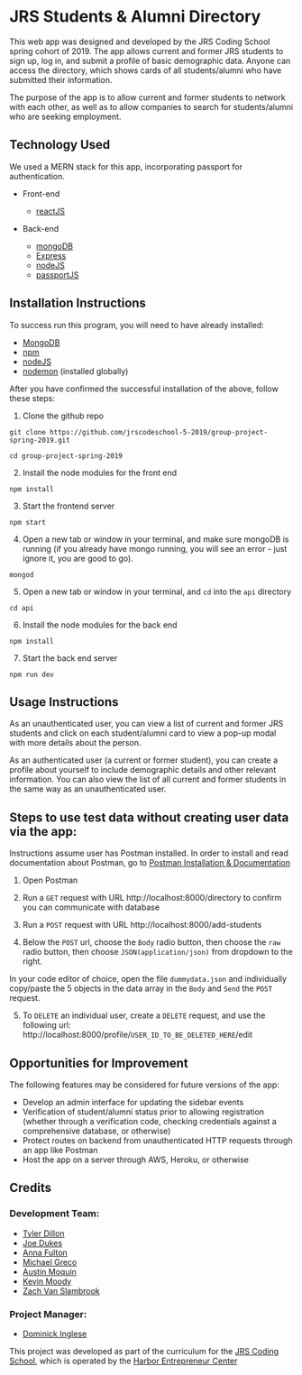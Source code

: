 # JRS Students & Alumni Directory

This web app was designed and developed by the JRS Coding School spring cohort of 2019. The app allows current and former JRS students to sign up, log in, and submit a profile of basic demographic data. Anyone can access the directory, which shows cards of all students/alumni who have submitted their information.

The purpose of the app is to allow current and former students to network with each other, as well as to allow companies to search for students/alumni who are seeking employment.

## Technology Used

We used a MERN stack for this app, incorporating passport for authentication.

- Front-end

  - [reactJS](https://reactjs.org)

- Back-end
  - [mongoDB](https://www.mongodb.com)
  - [Express](https://expressjs.com)
  - [nodeJS](https://nodejs.org/en/)
  - [passportJS](https://www.npmjs.com/package/passport)

## Installation Instructions

To success run this program, you will need to have already installed:

- [MongoDB](https://docs.mongodb.com/manual/installation/)
- [npm](https://www.npmjs.com/)
- [nodeJS](https://nodejs.org/en/)
- [nodemon](https://nodemon.io/) (installed globally)

After you have confirmed the successful installation of the above, follow these steps:

1. Clone the github repo

```
git clone https://github.com/jrscodeschool-5-2019/group-project-spring-2019.git
```

```
cd group-project-spring-2019
```

2. Install the node modules for the front end

```
npm install
```

3. Start the frontend server

```
npm start
```

4. Open a new tab or window in your terminal, and make sure mongoDB is running (if you already have mongo running, you will see an error - just ignore it, you are good to go).

```
mongod
```

5. Open a new tab or window in your terminal, and `cd` into the `api` directory

```
cd api
```

6. Install the node modules for the back end

```
npm install
```

7. Start the back end server

```
npm run dev
```

## Usage Instructions

As an unauthenticated user, you can view a list of current and former JRS students and click on each student/alumni card to view a pop-up modal with more details about the person.

As an authenticated user (a current or former student), you can create a profile about yourself to include demographic details and other relevant information. You can also view the list of all current and former students in the same way as an unauthenticated user.

## Steps to use test data without creating user data via the app:

Instructions assume user has Postman installed. In order to install and read documentation about Postman, go to [Postman Installation & Documentation](https://learning.getpostman.com/docs/postman/collections/intro_to_collections/)

1. Open Postman

2. Run a `GET` request with URL http://localhost:8000/directory to confirm you can communicate with database

3. Run a `POST` request with URL http://localhost:8000/add-students

4. Below the `POST` url, choose the `Body` radio button, then choose the `raw` radio button, then choose `JSON(application/json)` from dropdown to the right.

In your code editor of choice, open the file `dummydata.json` and individually copy/paste the 5 objects in the data array in the `Body` and `Send` the `POST` request.

5. To `DELETE` an individual user, create a `DELETE` request, and use the following url: http://localhost:8000/profile/`USER_ID_TO_BE_DELETED_HERE`/edit

## Opportunities for Improvement

The following features may be considered for future versions of the app:

- Develop an admin interface for updating the sidebar events
- Verification of student/alumni status prior to allowing registration (whether through a verification code, checking credentials against a comprehensive database, or otherwise)
- Protect routes on backend from unauthenticated HTTP requests through an app like Postman
- Host the app on a server through AWS, Heroku, or otherwise

## Credits

### Development Team:

- [Tyler Dillon](https://github.com/tydillon)
- [Joe Dukes](https://github.com/jrdukes)
- [Anna Fulton](https://github.com/AnnaCate)
- [Michael Greco](https://github.com/MichaelGreco7)
- [Austin Moquin](https://github.com/moquinad)
- [Kevin Moody](https://github.com/kevinleemoody)
- [Zach Van Slambrook](https://github.com/VanSlam)

### Project Manager:

- [Dominick Inglese](https://github.com/charleston-code)

This project was developed as part of the curriculum for the [JRS Coding School](http://www.harborec.com/jrs-coding-school/), which is operated by the [Harbor Entrepreneur Center](http://www.harborec.com/)

